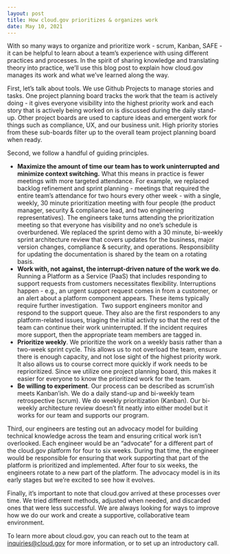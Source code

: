 ```yaml
---
layout: post
title: How cloud.gov prioritizes & organizes work
date: May 10, 2021
---
```

With so many ways to organize and prioritize work - scrum, Kanban, SAFE - it can be helpful to learn about a team’s experience with using different practices and processes. In the spirit of sharing knowledge and translating theory into practice, we’ll use this blog post to explain how cloud.gov manages its work and what we’ve learned along the way.

First, let’s talk about tools. We use Github Projects to manage stories and tasks. One project planning board tracks the work that the team is actively doing - it gives everyone visibility into the highest priority work and each story that is actively being worked on is discussed during the daily stand-up. Other project boards are used to capture ideas and emergent work for things such as compliance, UX, and our business unit. High priority stories from these sub-boards filter up to the overall team project planning board when ready.

Second, we follow a handful of guiding principles. 

* **Maximize the amount of time our team has to work uninterrupted and minimize context switching.** What this means in practice is fewer meetings with more targeted attendance. For example, we replaced backlog refinement and sprint planning - meetings that required the entire team’s attendance for two hours every other week - with a single, weekly, 30 minute prioritization meeting with four people (the product manager, security & compliance lead, and two engineering representatives). The engineers take turns attending the prioritization meeting so that everyone has visibility and no one’s schedule is overburdened. We replaced the sprint demo with a 30 minute, bi-weekly sprint architecture review that covers updates for the business, major version changes, compliance & security, and operations. Responsibility for updating the documentation is shared by the team on a rotating basis. 
* **Work with, not against, the interrupt-driven nature of the work we do**. Running a Platform as a Service (PaaS) that includes responding to support requests from customers necessitates flexibility. Interruptions happen - e.g., an urgent support request comes in from a customer, or an alert about a platform component appears. These items typically require further investigation.  Two support engineers monitor and respond to the support queue. They also are the first responders to any platform-related issues, triaging the initial activity so that the rest of the team can continue their work uninterrupted. If the incident requires more support, then the appropriate team members are tagged in.
* **Prioritize weekly**. We prioritize the work on a weekly basis rather than a two-week sprint cycle. This allows us to not overload the team, ensure there is enough capacity, and not lose sight of the highest priority work. It also allows us to course correct more quickly if work needs to be reprioritized. Since we utilize one project planning board, this makes it easier for everyone to know the prioritized work for the team.
* **Be willing to experiment**. Our process can be described as scrum’ish meets Kanban’ish. We do a daily stand-up and bi-weekly team retrospective (scrum). We do weekly prioritization (Kanban). Our bi-weekly architecture review doesn’t fit neatly into either model but it works for our team and supports our program. 

Third, our engineers are testing out an advocacy model for building technical knowledge across the team and ensuring critical work isn’t overlooked. Each engineer would be an “advocate” for a different part of the cloud.gov platform for four to six weeks. During that time, the engineer would be responsible for ensuring that work supporting that part of the platform is prioritized and implemented. After four to six weeks, the engineers rotate to a new part of the platform. The advocacy model is in its early stages but we’re excited to see how it evolves. 

Finally, it’s important to note that cloud.gov arrived at these processes over time. We tried different methods, adjusted when needed, and discarded ones that were less successful. We are always looking for ways to improve how we do our work and create a supportive, collaborative team environment.

To learn more about cloud.gov, you can reach out to the team at inquiries@cloud.gov for more information, or to set up an introductory call.